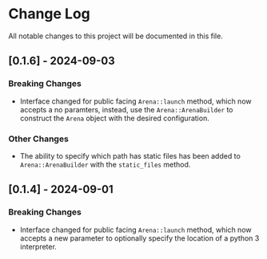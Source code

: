 # Change Log

All notable changes to this project will be documented in this file.
 
## [0.1.6] - 2024-09-03
 
 
### Breaking Changes

- Interface changed for public facing `Arena::launch` method, which
now accepts a no paramters, instead, use the `Arena::ArenaBuilder` to
construct the `Arena` object with the desired configuration.

### Other Changes

- The ability to specify which path has static files has been added
to `Arena::ArenaBuilder` with the `static_files` method.
 
## [0.1.4] - 2024-09-01 
 
 
### Breaking Changes

- Interface changed for public facing `Arena::launch` method, which
now accepts a new parameter to optionally specify the location of a python 3
interpreter.
 
